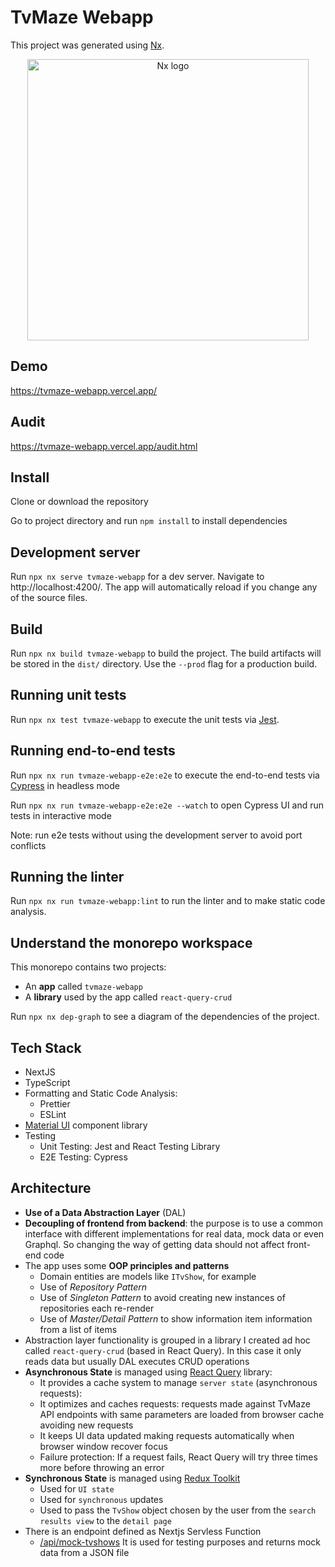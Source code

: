 

# TvMaze Webapp

This project was generated using [Nx](https://nx.dev).

<p style="text-align: center;"><img alt="Nx logo" src="https://raw.githubusercontent.com/nrwl/nx/master/images/nx-logo.png" width="450"></p>

## Demo

https://tvmaze-webapp.vercel.app/

## Audit

https://tvmaze-webapp.vercel.app/audit.html

## Install

Clone or download the repository

Go to project directory and run `npm install` to install dependencies

## Development server

Run `npx nx serve tvmaze-webapp` for a dev server. Navigate to http://localhost:4200/. The app will automatically reload if you change any of the source files.

## Build

Run `npx nx build tvmaze-webapp` to build the project. The build artifacts will be stored in the `dist/` directory. Use the `--prod` flag for a production build.

## Running unit tests

Run `npx nx test tvmaze-webapp` to execute the unit tests via [Jest](https://jestjs.io).

## Running end-to-end tests

Run `npx nx run tvmaze-webapp-e2e:e2e` to execute the end-to-end tests via [Cypress](https://www.cypress.io) in headless mode

Run `npx nx run tvmaze-webapp-e2e:e2e --watch` to open Cypress UI and run tests in interactive mode

Note: run e2e tests without using the development server to avoid port conflicts

## Running the linter

Run `npx nx run tvmaze-webapp:lint` to run the linter and to make static code analysis.

## Understand the monorepo workspace

This monorepo contains two projects:

- An **app** called `tvmaze-webapp`
- A **library** used by the app called `react-query-crud`

Run `npx nx dep-graph` to see a diagram of the dependencies of the project.

## Tech Stack

- NextJS
- TypeScript
- Formatting and Static Code Analysis:
  - Prettier
  - ESLint
- [Material UI](https://mui.com/) component library
- Testing
  - Unit Testing: Jest and React Testing Library
  - E2E Testing: Cypress


## Architecture

- **Use of a Data Abstraction Layer** (DAL)
- **Decoupling of frontend from backend**: the purpose is to use a common interface with different implementations for real data, mock data or even Graphql. So changing the way of getting data should not affect front-end code
- The app uses some **OOP principles and patterns**
  - Domain entities are models like `ITvShow`, for example
  - Use of *Repository Pattern*
  - Use of *Singleton Pattern* to avoid creating new instances of repositories each re-render
  - Use of *Master/Detail Pattern* to show information item information from a list of items
- Abstraction layer functionality is grouped in a library I created ad hoc called `react-query-crud` (based in React Query). In this case it only reads data but usually DAL executes CRUD operations
- **Asynchronous State** is managed using [React Query](https://react-query.tanstack.com/) library:
  - It provides a cache system to manage `server state` (asynchronous requests): 
  - It optimizes and caches requests: requests made against TvMaze API endpoints with same parameters are loaded from browser cache avoiding new requests
  - It keeps UI data updated making requests automatically when browser window recover focus
  - Failure protection: If a request fails, React Query will try three times more before throwing an error
- **Synchronous State** is managed using [Redux Toolkit](https://redux-toolkit.js.org/)
  - Used for `UI state`
  - Used for `synchronous` updates
  - Used to pass the `TvShow` object chosen by the user from the `search results view` to the `detail page`
- There is an endpoint defined as Nextjs Servless Function
  - [/api/mock-tvshows](https://tvmaze-webapp.vercel.app/api/mock-tvshows) It is used for testing purposes and returns mock data from a JSON file
